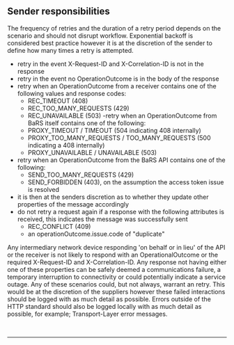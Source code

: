 ## Sender responsibilities

The frequency of retries and the duration of a retry period depends on the scenario and should not disrupt workflow. Exponential backoff is considered best practice however it is at the discretion of the sender to define how many times a retry is attempted.

- retry in the event X-Request-ID and X-Correlation-ID is not in the response
- retry in the event no OperationOutcome is in the body of the response
- retry when an OperationOutcome from a receiver contains one of the following values and response codes:
    - REC_TIMEOUT (408)
    - REC_TOO_MANY_REQUESTS (429)
    - REC_UNAVAILABLE (503)
-retry when an OperationOutcome from BaRS itself contains one of the following:
    - PROXY_TIMEOUT / TIMEOUT (504 indicating 408 internally)
    - PROXY_TOO_MANY_REQUESTS / TOO_MANY_REQUESTS (500 indicating a 408 internally)
    - PROXY_UNAVAILABLE  / UNAVAILABLE (503)
- retry when an OperationOutcome from the BaRS API contains one of the following:
    - SEND_TOO_MANY_REQUESTS (429)
    - SEND_FORBIDDEN (403), on the assumption the access token issue is resolved
- it is then at the senders discretion as to whether they update other properties of the message accordingly
- do not retry a request again if a response with the following attributes is received, this indicates the message was successfully sent
    - REC_CONFLICT (409)
    - an operationOutcome.issue.code of "duplicate"

Any intermediary network device responding 'on behalf or in lieu' of the API or the receiver is not likely to respond with an OperationalOutcome or the required X-Request-ID and X-Correlation-ID. Any response not having either one of these properties can be safely deemed a communications failure, a temporary interruption to connectivity or could potentially indicate a service outage. Any of these scenarios could, but not always, warrant an retry. This would be at the discretion of the suppliers however these failed interactions should be logged with as much detail as possible. Errors outside of the HTTP standard should also be logged locally with as much detail as possible, for example; Transport-Layer error messages.

<br>
<hr>